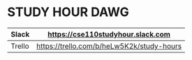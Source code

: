# STUDY HOUR DAWG

| Slack | https://cse110studyhour.slack.com |
|-----|-----|
| Trello | https://trello.com/b/heLw5K2k/study-hours |
